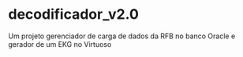 # decodificador_v2.0
Um projeto gerenciador de carga de dados da RFB no banco Oracle e gerador de um EKG no Virtuoso
